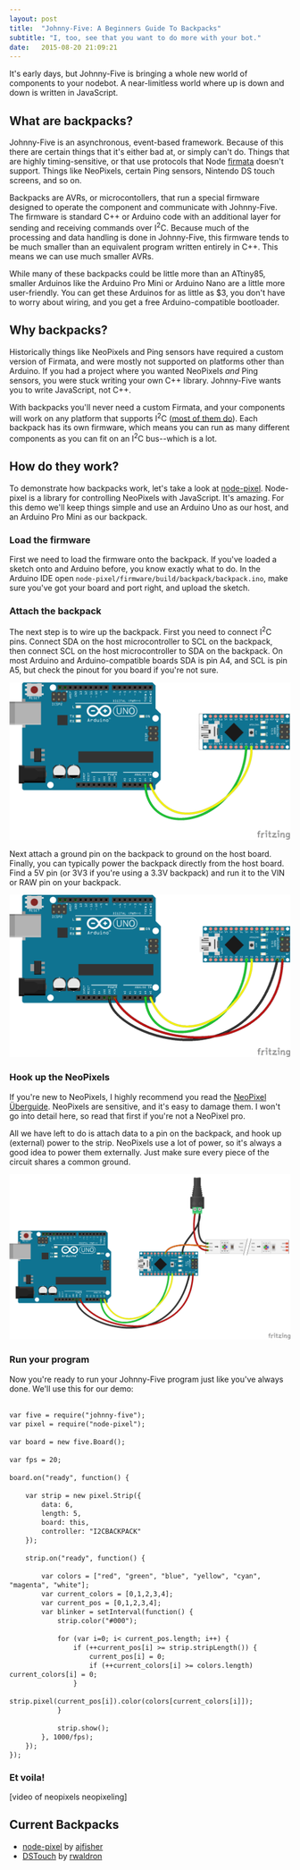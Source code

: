 ```yaml
---
layout: post
title:  "Johnny-Five: A Beginners Guide To Backpacks"
subtitle: "I, too, see that you want to do more with your bot."
date:   2015-08-20 21:09:21
---
```


It's early days, but Johnny-Five is bringing a whole new world of components to your nodebot. A near-limitless world where up is down and down is written in JavaScript.

## What are backpacks?

Johnny-Five is an asynchronous, event-based framework. Because of this there are certain things that it's either bad at, or simply can't do. Things that are highly timing-sensitive, or that use protocols that Node [firmata](https://github.com/jgautier/firmata) doesn't support. Things like NeoPixels, certain Ping sensors, Nintendo DS touch screens, and so on.

Backpacks are AVRs, or microcontollers, that run a special firmware designed to operate the component and communicate with Johnny-Five. The firmware is standard C++ or Arduino code with an additional layer for sending and receiving commands over I<sup>2</sup>C. Because much of the processing and data handling is done in Johnny-Five, this firmware tends to be much smaller than an equivalent program written entirely in C++. This means we can use much smaller AVRs.

While many of these backpacks could be little more than an ATtiny85, smaller Arduinos like the Arduino Pro Mini or Arduino Nano are a little more user-friendly. You can get these Arduinos for as little as $3, you don't have to worry about wiring, and you get a free Arduino-compatible bootloader.

## Why backpacks?

Historically things like NeoPixels and Ping sensors have required a custom version of Firmata, and were mostly not supported on platforms other than Arduino. If you had a project where you wanted NeoPixels *and* Ping sensors, you were stuck writing your own C++ library. Johnny-Five wants you to write JavaScript, not C++.

With backpacks you'll never need a custom Firmata, and your components will work on any platform that supports I<sup>2</sup>C ([most of them do](http://johnny-five.io/platform-support/)). Each backpack has its own firmware, which means you can run as many different components as you can fit on an I<sup>2</sup>C bus--which is a lot.

## How do they work?

To demonstrate how backpacks work, let's take a look at [node-pixel](https://github.com/ajfisher/node-pixel). Node-pixel is a library for controlling NeoPixels with JavaScript. It's amazing. For this demo we'll keep things simple and use an Arduino Uno as our host, and an Arduino Pro Mini as our backpack.

### Load the firmware

First we need to load the firmware onto the backpack. If you've loaded a sketch onto and Arduino before, you know exactly what to do. In the Arduino IDE open `node-pixel/firmware/build/backpack/backpack.ino`, make sure you've got your board and port right, and upload the sketch.

### Attach the backpack

The next step is to wire up the backpack. First you need to connect I<sup>2</sup>C pins. Connect SDA on the host microcontroller to SCL on the backpack, then connect SCL on the host microcontroller to SDA on the backpack. On most Arduino and Arduino-compatible boards SDA is pin A4, and SCL is pin A5, but check the pinout for you board if you're not sure.

![Attach I2C Bus](/img/backpack/backpack_i2c.png)

Next attach a ground pin on the backpack to ground on the host board. Finally, you can typically power the backpack directly from the host board. Find a 5V pin (or 3V3 if you're using a 3.3V backpack) and run it to the VIN or RAW pin on your backpack.

![Attach Power](/img/backpack/backpack_power.png)

### Hook up the NeoPixels

If you're new to NeoPixels, I highly recommend you read the [NeoPixel Überguide](https://learn.adafruit.com/adafruit-neopixel-uberguide/overview). NeoPixels are sensitive, and it's easy to damage them. I won't go into detail here, so read that first if you're not a NeoPixel pro.

All we have left to do is attach data to a pin on the backpack, and hook up (external) power to the strip. NeoPixels use a lot of power, so it's always a good idea to power them externally. Just make sure every piece of the circuit shares a common ground.

![Attach NeoPixels](/img/backpack/backpack_neopixels.png)

### Run your program

Now you're ready to run your Johnny-Five program just like you've always done. We'll use this for our demo:

<pre title="node-pixel demo"><code class="language-javascript">
var five = require("johnny-five");
var pixel = require("node-pixel");

var board = new five.Board();

var fps = 20;

board.on("ready", function() {

    var strip = new pixel.Strip({
        data: 6,
        length: 5,
        board: this,
        controller: "I2CBACKPACK"
    });

    strip.on("ready", function() {

        var colors = ["red", "green", "blue", "yellow", "cyan", "magenta", "white"];
        var current_colors = [0,1,2,3,4];
        var current_pos = [0,1,2,3,4];
        var blinker = setInterval(function() {
            strip.color("#000");

            for (var i=0; i< current_pos.length; i++) {
                if (++current_pos[i] >= strip.stripLength()) {
                    current_pos[i] = 0;
                    if (++current_colors[i] >= colors.length) current_colors[i] = 0;
                }
                strip.pixel(current_pos[i]).color(colors[current_colors[i]]);
            }

            strip.show();
        }, 1000/fps);
    });
});
</code></pre>

### Et voila!

[video of neopixels neopixeling]

## Current Backpacks

* [node-pixel](https://github.com/ajfisher/node-pixel) by [ajfisher](https://github.com/ajfisher)
* [DSTouch](https://github.com/rwaldron/j5-ds-touch) by [rwaldron](https://github.com/rwaldron)
